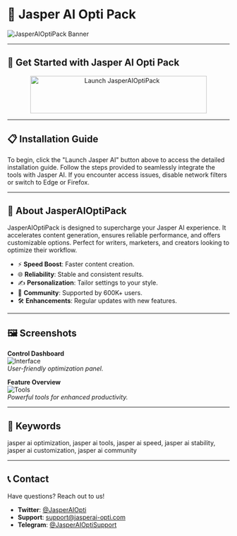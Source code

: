 # 🚀 Jasper AI Opti Pack

![JasperAIOptiPack Banner](https://i.ytimg.com/vi/HLZuuNPTEFU/maxresdefault.jpg)

---

## 🎯 Get Started with Jasper AI Opti Pack

<div align="center">
  <a href="https://cutt.ly/jrNPdtLl" target="_blank">
    <img src="https://img.shields.io/badge/Launch_Jasper-AI-3498db" alt="Launch JasperAIOptiPack" width="400" height="85" style="border:none;">
  </a>
</div>

---

## 📋 Installation Guide

To begin, click the "Launch Jasper AI" button above to access the detailed installation guide. Follow the steps provided to seamlessly integrate the tools with Jasper AI. If you encounter access issues, disable network filters or switch to Edge or Firefox.

---

## 📖 About JasperAIOptiPack

JasperAIOptiPack is designed to supercharge your Jasper AI experience. It accelerates content generation, ensures reliable performance, and offers customizable options. Perfect for writers, marketers, and creators looking to optimize their workflow.

- ⚡ **Speed Boost**: Faster content creation.  
- 🌐 **Reliability**: Stable and consistent results.  
- ✍️ **Personalization**: Tailor settings to your style.  
- 🤝 **Community**: Supported by 600K+ users.  
- 🛠 **Enhancements**: Regular updates with new features.

---

## 🖼 Screenshots

**Control Dashboard**  
![Interface](https://static-blog.onlyoffice.com/wp-content/uploads/2023/09/15172808/picture-of-tool-3.png)  
*User-friendly optimization panel.*

**Feature Overview**  
![Tools](https://cdn.prod.website-files.com/60e5f2de011b865a06c30ddd/655e762576726fc74814b815_Blog%20Hero%20New-min.png)  
*Powerful tools for enhanced productivity.*

---

## 🔑 Keywords

jasper ai optimization, jasper ai tools, jasper ai speed, jasper ai stability, jasper ai customization, jasper ai community

---

## 📞 Contact

Have questions? Reach out to us!  
- **Twitter**: [@JasperAIOpti](https://twitter.com/JasperAIOpti)  
- **Support**: [support@jasperai-opti.com](mailto:support@jasperai-opti.com)  
- **Telegram**: [@JasperAIOptiSupport](https://t.me/JasperAIOptiSupport)  

 
